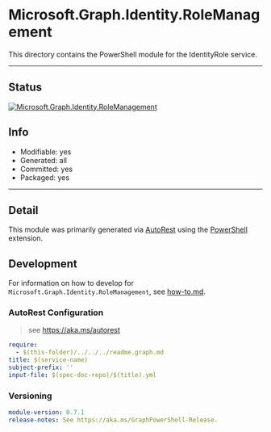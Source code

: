 <!-- region Generated -->
# Microsoft.Graph.Identity.RoleManagement
This directory contains the PowerShell module for the IdentityRole service.

---
## Status
[![Microsoft.Graph.Identity.RoleManagement](https://img.shields.io/powershellgallery/v/Microsoft.Graph.Identity.RoleManagement.svg?style=flat-square&label=Microsoft.Graph.Identity.RoleManagement "Microsoft.Graph.Identity.RoleManagement")](https://www.powershellgallery.com/packages/Microsoft.Graph.Identity.RoleManagement/)

## Info
- Modifiable: yes
- Generated: all
- Committed: yes
- Packaged: yes

---
## Detail
This module was primarily generated via [AutoRest](https://github.com/Azure/autorest) using the [PowerShell](https://github.com/Azure/autorest.powershell) extension.

## Development
For information on how to develop for `Microsoft.Graph.Identity.RoleManagement`, see [how-to.md](how-to.md).
<!-- endregion -->

### AutoRest Configuration

> see https://aka.ms/autorest

``` yaml
require:
  - $(this-folder)/../../../readme.graph.md
title: $(service-name)
subject-prefix: ''
input-file: $(spec-doc-repo)/$(title).yml
```
### Versioning

``` yaml
module-version: 0.7.1
release-notes: See https://aka.ms/GraphPowerShell-Release.
```
